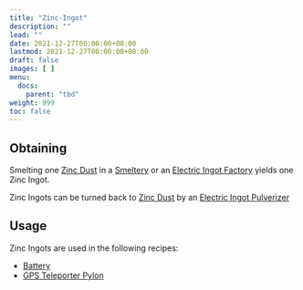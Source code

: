 ```yaml
---
title: "Zinc-Ingot"
description: ""
lead: ""
date: 2021-12-27T00:00:00+08:00
lastmod: 2021-12-27T00:00:00+08:00
draft: false
images: [ ]
menu:
  docs:
    parent: "tbd"
weight: 999
toc: false
---
```


## Obtaining

Smelting one [Zinc Dust](/docs/slimefun/zinc-dust) in a [Smeltery](/docs/slimefun/smeltery) or an [Electric Ingot Factory](/docs/slimefun/electric-ingot-factory) yields one Zinc Ingot.

Zinc Ingots can be turned back to [Zinc Dust](/docs/slimefun/zinc-dust) by an [Electric Ingot Pulverizer](/docs/slimefun/electric-ingot-pulverizer)

## Usage

Zinc Ingots are used in the following recipes:

* [Battery](/docs/slimefun/battery)
* [GPS Teleporter Pylon](/docs/slimefun/gps-teleporter-pylon)
